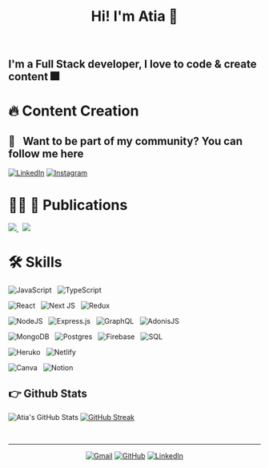 <h1 align="center">Hi! I'm Atia 👋 </h1>
<h4 align="center"> 
</h4>
<br>

## I'm a Full Stack developer, I love to code & create content 🎆

# 🔥 Content Creation 

<h2>💬 &nbsp; Want to be part of my community? You can follow me here </h2>
<p>
  <a href="https://www.linkedin.com/in/web-developer-mobile-app-developer/" target="_blank"><img alt="LinkedIn" src="https://img.shields.io/badge/-Linkedin-%230077B5.svg?&style=for-the-badge&logo=linkedin&logoColor=white" /></a>
  <a href="https://www.instagram.com/codewithatia/" target="_blank"><img alt="Instagram" src="https://img.shields.io/badge/-Instagram-E4405F?style=for-the-badge&logo=instagram&logoColor=white" /></a>
</p>

# ✍🏻 📖 Publications

<a href="https://atiazulfiqar.hashnode.dev/" target="_blank">
  <img  src="https://img.shields.io/badge/Hashnode-2962FF?style=for-the-badge&logo=hashnode&logoColor=white" />
</a>
&nbsp;
<a href="https://medium.com/@atiazulfiqar" target="_blank">
  <img  src="https://img.shields.io/badge/Medium-12100E?style=for-the-badge&logo=medium&logoColor=white" />
</a>


# 🛠️ Skills


![JavaScript](https://img.shields.io/badge/javascript-%23323330.svg?style=for-the-badge&logo=javascript&logoColor=%23F7DF1E) &nbsp; ![TypeScript](https://img.shields.io/badge/typescript-%23007ACC.svg?style=for-the-badge&logo=typescript&logoColor=white)


![React](https://img.shields.io/badge/react-%2320232a.svg?style=for-the-badge&logo=react&logoColor=%2361DAFB) &nbsp; ![Next JS](https://img.shields.io/badge/Next-black?style=for-the-badge&logo=next.js&logoColor=white) &nbsp; ![Redux](https://img.shields.io/badge/redux-%23593d88.svg?style=for-the-badge&logo=redux&logoColor=white)


![NodeJS](https://img.shields.io/badge/node.js-6DA55F?style=for-the-badge&logo=node.js&logoColor=white) &nbsp; ![Express.js](https://img.shields.io/badge/express.js-%23404d59.svg?style=for-the-badge&logo=express&logoColor=%2361DAFB) &nbsp; ![GraphQL](https://img.shields.io/badge/-GraphQL-E10098?style=for-the-badge&logo=graphql&logoColor=white)
&nbsp; ![AdonisJS](https://img.shields.io/badge/adonis%20js-220052?style=for-the-badge&logo=adonisjs&logoColor=white)


![MongoDB](https://img.shields.io/badge/MongoDB-%234ea94b.svg?style=for-the-badge&logo=mongodb&logoColor=white) &nbsp; ![Postgres](https://img.shields.io/badge/postgres-%23316192.svg?style=for-the-badge&logo=postgresql&logoColor=white) &nbsp; ![Firebase](https://img.shields.io/badge/firebase-ffca28?style=for-the-badge&logo=firebase&logoColor=black) 
&nbsp; ![SQL](https://img.shields.io/badge/MySQL-005C84?style=for-the-badge&logo=mysql&logoColor=white
)

![Heruko](https://img.shields.io/badge/Heroku-430098?style=for-the-badge&logo=heroku&logoColor=white) &nbsp; ![Netlify](https://img.shields.io/badge/Netlify-00C7B7?style=for-the-badge&logo=netlify&logoColor=white)

![Canva](https://img.shields.io/badge/Canva-%2300C4CC.svg?&style=for-the-badge&logo=Canva&logoColor=white) &nbsp; ![Notion](https://img.shields.io/badge/Notion-000000?style=for-the-badge&logo=notion&logoColor=white)

## 👉 Github Stats
<span align="left">

![Atia's GitHub Stats](https://github-readme-stats.vercel.app/api?username=AtiaK&show_icons=true&hide_border=false&border_color=FFFFFF&bg_color=0000&title_color=F58723&icon_color=F58723&text_color=FFFFFF)
</span>
<span align="right">
[![GitHub Streak](https://github-readme-streak-stats.herokuapp.com?user=AtiaK&theme=dark&date_format=M%20j%5B%2C%20Y%5D)](https://git.io/streak-stats)
</span>
 

<br />
<hr/>


<p align="center">
	<a href="mailto:codewithatia@gmail.com"><img src="https://img.icons8.com/bubbles/50/000000/gmail.png" alt="Gmail"/></a>
	<a href="https://github.com/AtiaK"><img src="https://img.icons8.com/bubbles/50/000000/github.png" alt="GitHub"/></a>
  <a href="https://www.linkedin.com/in/web-developer-mobile-app-developer/"><img src="https://img.icons8.com/bubbles/50/000000/linkedin.png" alt="LinkedIn"/></a>
</p>


